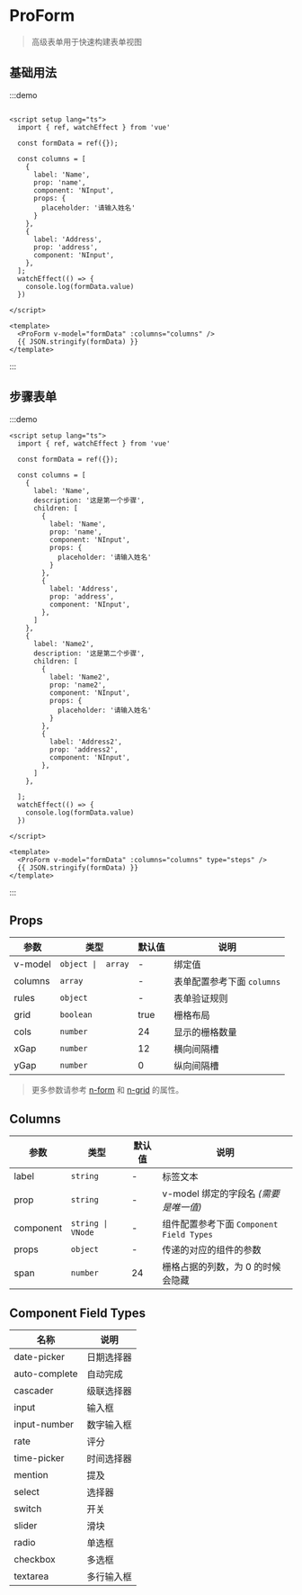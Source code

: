 # ProForm

> 高级表单用于快速构建表单视图

## 基础用法

:::demo

```vue

<script setup lang="ts">
  import { ref, watchEffect } from 'vue'

  const formData = ref({});

  const columns = [
    {
      label: 'Name',
      prop: 'name',
      component: 'NInput',
      props: {
        placeholder: '请输入姓名'
      }
    },
    {
      label: 'Address',
      prop: 'address',
      component: 'NInput',
    },
  ];
  watchEffect(() => {
    console.log(formData.value)
  })

</script>

<template>
  <ProForm v-model="formData" :columns="columns" />
  {{ JSON.stringify(formData) }}
</template>
```

:::

## 步骤表单
:::demo
```vue
<script setup lang="ts">
  import { ref, watchEffect } from 'vue'

  const formData = ref({});

  const columns = [
    {
      label: 'Name',
      description: '这是第一个步骤',
      children: [
        {
          label: 'Name',
          prop: 'name',
          component: 'NInput',
          props: {
            placeholder: '请输入姓名'
          }
        },
        {
          label: 'Address',
          prop: 'address',
          component: 'NInput',
        },
      ]
    },
    {
      label: 'Name2',
      description: '这是第二个步骤',
      children: [
        {
          label: 'Name2',
          prop: 'name2',
          component: 'NInput',
          props: {
            placeholder: '请输入姓名'
          }
        },
        {
          label: 'Address2',
          prop: 'address2',
          component: 'NInput',
        },
      ]
    },
   
  ];
  watchEffect(() => {
    console.log(formData.value)
  })

</script>

<template>
  <ProForm v-model="formData" :columns="columns" type="steps" />
  {{ JSON.stringify(formData) }}
</template>
```
:::

## Props

| 参数      | 类型                 | 默认值  | 说明                 |
|---------|--------------------|------|--------------------|
| v-model | `object \|  array` | -    | 绑定值                |
| columns | `array`            | -    | 表单配置参考下面 `columns` |
| rules   | `object`           | -    | 表单验证规则             |
| grid    | `boolean`          | true | 栅格布局               |
| cols    | `number`           | 24   | 显示的栅格数量            |
| xGap    | `number`           | 12   | 横向间隔槽              |
| yGap    | `number`           | 0    | 纵向间隔槽              |

> 更多参数请参考 [n-form](https://www.naiveui.com/zh-CN/os-theme/components/form) 和 [n-grid](https://www.naiveui.com/zh-CN/os-theme/components/grid) 的属性。

## Columns

| 参数        | 类型                | 默认值 | 说明                               |
|-----------|-------------------|-----|----------------------------------|
| label     | `string`          | -   | 	标签文本                            |
| prop      | `string`          | -   | v-model 绑定的字段名 *(需要是唯一值)*        |
| component | `string \| VNode` | -   | 组件配置参考下面 `Component Field Types` |
| props     | `object`          | -   | 传递的对应的组件的参数                      |
| span      | `number`          | 24  | 栅格占据的列数，为 0 的时候会隐藏               |


## Component Field Types

| 名称            | 说明    |
|---------------|-------|
| date-picker   | 日期选择器 |
| auto-complete | 自动完成  |
| cascader      | 级联选择器 |
| input         | 输入框   |
| input-number  | 数字输入框 |
| rate          | 评分    |
| time-picker   | 时间选择器 |
| mention       | 提及    |
| select        | 选择器   |
| switch        | 开关    |
| slider        | 滑块    |
| radio         | 单选框   |
| checkbox      | 多选框   |
| textarea      | 多行输入框 |